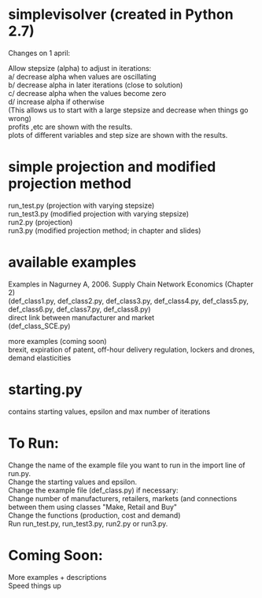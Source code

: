 # simplevisolver (created in Python 2.7)
Changes on 1 april:

Allow stepsize (alpha) to adjust in iterations:\
a/ decrease alpha when values are oscillating\
b/ decrease alpha in later iterations (close to solution)\
c/ decrease alpha when the values become zero\
d/ increase alpha if otherwise\
(This allows us to start with a large stepsize and decrease when things go wrong)\
profits ,etc are shown with the results.\
plots of different variables and step size are shown with the results.


# simple projection and modified projection method
run_test.py (projection with varying stepsize)\
run_test3.py (modified projection with varying stepsize)\
run2.py (projection)\
run3.py (modified projection method; in chapter and slides)

# available examples
  Examples in Nagurney A, 2006. Supply Chain Network Economics (Chapter 2)\
  (def_class1.py, def_class2.py, def_class3.py, def_class4.py, def_class5.py, def_class6.py, def_class7.py, def_class8.py)\
  direct link between manufacturer and market \
  (def_class_SCE.py)
 
  more examples (coming soon)\
  brexit, expiration of patent, off-hour delivery regulation, lockers and drones, demand elasticities

# starting.py
contains starting values, epsilon and max number of iterations

# To Run: 
Change the name of the example file you want to run in the import line of run.py.\
Change the starting values and epsilon.\
Change the example file (def_class.py) if necessary:\
  Change number of manufacturers, retailers, markets (and connections between them using classes "Make, Retail and Buy"\
  Change the functions (production, cost and demand)\
Run run_test.py, run_test3.py, run2.py or run3.py.

# Coming Soon:
More examples + descriptions\
Speed things up



